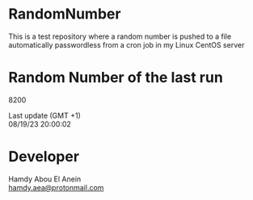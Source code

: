 # RandomNumber    
This is a test repository where a random number is pushed to a file automatically passwordless from a cron job in my Linux CentOS server    
# Random Number of the last run   
8200
      
Last update (GMT +1)    
08/19/23 20:00:02
# Developer    
Hamdy Abou El Anein   
hamdy.aea@protonmail.com
